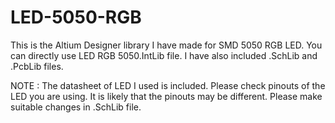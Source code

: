 # LED-5050-RGB

This is the Altium Designer library I have made for SMD 5050 RGB LED.
You can directly use LED RGB 5050.IntLib file. I have also included .SchLib and .PcbLib files.

NOTE : The datasheet of LED I used is included. Please check pinouts of the LED you are using.
       It is likely that the pinouts may be different. Please make suitable changes in .SchLib file.
